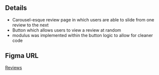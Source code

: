## Details

- Carousel-esque review page in which users are able to slide from one review to the next
- Button which allows users to view a review at random
- modulus was implemented within the button logic to allow for cleaner code

## Figma URL

[Reviews](https://www.figma.com/file/e8L2QiR4GVTa5cGuRpXtk3/Reviews?node-id=0%3A1&t=gcCYcePiKxnkJ9kH-1)
